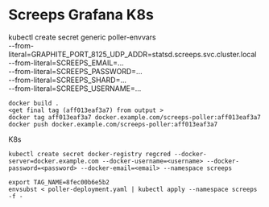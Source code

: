 # Screeps Grafana K8s

kubectl create secret generic poller-envvars \
  --from-literal=GRAPHITE_PORT_8125_UDP_ADDR=statsd.screeps.svc.cluster.local \
  --from-literal=SCREEPS_EMAIL=... \
  --from-literal=SCREEPS_PASSWORD=... \
  --from-literal=SCREEPS_SHARD=... \
  --from-literal=SCREEPS_USERNAME=...

```
docker build .
<get final tag (aff013eaf3a7) from output >
docker tag aff013eaf3a7 docker.example.com/screeps-poller:aff013eaf3a7
docker push docker.example.com/screeps-poller:aff013eaf3a7
```

K8s

```
kubectl create secret docker-registry regcred --docker-server=docker.example.com --docker-username=<username> --docker-password=<password> --docker-email=<email> --namespace screeps
```

```
export TAG_NAME=8fec00b6e5b2
envsubst < poller-deployment.yaml | kubectl apply --namespace screeps -f - 
```
